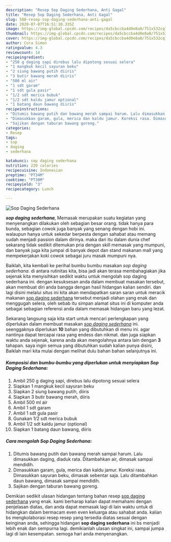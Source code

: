 ```yaml
---
description: "Resep Sop Daging Sederhana, Anti Gagal"
title: "Resep Sop Daging Sederhana, Anti Gagal"
slug: 580-resep-sop-daging-sederhana-anti-gagal
date: 2020-07-07T16:51:10.335Z
image: https://img-global.cpcdn.com/recipes/da5cbccba4d0e8a0/751x532cq70/sop-daging-sederhana-foto-resep-utama.jpg
thumbnail: https://img-global.cpcdn.com/recipes/da5cbccba4d0e8a0/751x532cq70/sop-daging-sederhana-foto-resep-utama.jpg
cover: https://img-global.cpcdn.com/recipes/da5cbccba4d0e8a0/751x532cq70/sop-daging-sederhana-foto-resep-utama.jpg
author: Cora Simon
ratingvalue: 4.3
reviewcount: 14
recipeingredient:
- "250 g daging sapi direbus lalu dipotong sesuai selera"
- "1 mangkuk kecil sayuran beku"
- "2 siung bawang putih diiris"
- "3 butir bawang merah diiris"
- "500 ml air"
- "1 sdt garam"
- "1 sdt gula pasir"
- "1/2 sdt merica bubuk"
- "1/2 sdt kaldu jamur optional"
- "1 batang daun bawang diiris"
recipeinstructions:
- "Ditumis bawang putih dan bawang merah sampai harum. Lalu dimasukkan daging, diaduk rata. Ditambahkan air, dimasak sampai mendidih."
- "Dimasukkan garam, gula, merica dan kaldu jamur. Koreksi rasa. Dimasukkan sayuran beku, dimasak sebentar saja. Lalu ditambahkan daun bawang, dimasak sampai mendidih."
- "Sajikan dengan taburan bawang goreng."
categories:
- Resep
tags:
- sop
- daging
- sederhana

katakunci: sop daging sederhana 
nutrition: 220 calories
recipecuisine: Indonesian
preptime: "PT34M"
cooktime: "PT30M"
recipeyield: "3"
recipecategory: Lunch

---
```



![Sop Daging Sederhana](https://img-global.cpcdn.com/recipes/da5cbccba4d0e8a0/751x532cq70/sop-daging-sederhana-foto-resep-utama.jpg)

<b><i>sop daging sederhana</i></b>, Memasak merupakan suatu kegiatan yang menyenangkan dilakukan oleh sebagian besar orang. tidak hanya para bunda, sebagian cowok juga banyak yang senang dengan hobi ini. walaupun hanya untuk sekedar berpesta dengan sahabat atau memang sudah menjadi passion dalam dirinya. maka dari itu dalam dunia chef sekarang tidak sedikit ditemukan pria dengan skill memasak yang mumpuni, dan banyak juga kita jumpai di banyak depot dan stand makanan mall yang mempekerjakan koki cowok sebagai juru masak mumpuni nya.



Baiklah, kita kembali ke perihal bumbu bumbu masakan <i>sop daging sederhana</i>. di antara rutinitas kita, bisa jadi akan terasa membahagiakan jika sejenak kita menyisihkan sedikit waktu untuk mengolah sop daging sederhana ini. dengan kesuksesan anda dalam membuat masakan tersebut, akan membuat diri anda bangga dengan hasil hidangan kalian sendiri. dan lagi disini melalui situs ini kita akan mendapatkan saran saran untuk meracik makanan <u>sop daging sederhana</u> tersebut menjadi olahan yang enak dan menggugah selera, oleh sebab itu simpan alamat situs ini di komputer anda sebagai sebagian referensi anda dalam memasak hidangan baru yang lezat.


Sekarang langsung saja kita start untuk mencari perlengkapan yang diperlukan dalam membuat masakan <u><i>sop daging sederhana</i></u> ini. seenggaknya diperlukan <b>10</b> bahan yang dibutuhkan di menu ini. agar nantinya dapat tercapai rasa yang endess dan nikmat. dan juga siapkan waktu anda sejenak, karena anda akan mengolahnya antara lain dengan <b>3</b> tahapan. saya ingin semua yang dibutuhkan sudah kalian punya disini, Baiklah mari kita mulai dengan melihat dulu bahan bahan selanjutnya ini.

<!--inarticleads1-->

##### Komposisi dan bumbu-bumbu yang diperlukan untuk menyiapkan Sop Daging Sederhana:

1. Ambil 250 g daging sapi, direbus lalu dipotong sesuai selera
1. Siapkan 1 mangkuk kecil sayuran beku
1. Siapkan 2 siung bawang putih, diiris
1. Siapkan 3 butir bawang merah, diiris
1. Ambil 500 ml air
1. Ambil 1 sdt garam
1. Ambil 1 sdt gula pasir
1. Gunakan 1/2 sdt merica bubuk
1. Ambil 1/2 sdt kaldu jamur (optional)
1. Siapkan 1 batang daun bawang, diiris




<!--inarticleads2-->

##### Cara mengolah Sop Daging Sederhana:

1. Ditumis bawang putih dan bawang merah sampai harum. Lalu dimasukkan daging, diaduk rata. Ditambahkan air, dimasak sampai mendidih.
1. Dimasukkan garam, gula, merica dan kaldu jamur. Koreksi rasa. Dimasukkan sayuran beku, dimasak sebentar saja. Lalu ditambahkan daun bawang, dimasak sampai mendidih.
1. Sajikan dengan taburan bawang goreng.




Demikian sedikit ulasan hidangan tentang bahan resep <u>sop daging sederhana</u> yang enak. kami berharap kalian dapat memahami dengan penjelasan diatas, dan anda dapat memasak lagi di lain waktu untuk di hidangkan dalam bermacam even even keluarga atau sahabat anda. kalian bs mengkolaborasi resep resep yang tersedia diatas sesuai dengan keinginan anda, sehingga hidangan <b>sop daging sederhana</b> ini bs menjadi lebih enak dan sempurna lagi. demikianlah ulasan singkat ini, sampai jumpa lagi di lain kesempatan. semoga hari anda menyenangkan.
